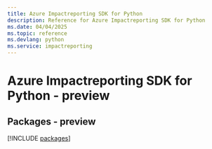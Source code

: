 ```yaml
---
title: Azure Impactreporting SDK for Python
description: Reference for Azure Impactreporting SDK for Python
ms.date: 04/04/2025
ms.topic: reference
ms.devlang: python
ms.service: impactreporting
---
```

# Azure Impactreporting SDK for Python - preview
## Packages - preview
[!INCLUDE [packages](impactreporting-index.md)]